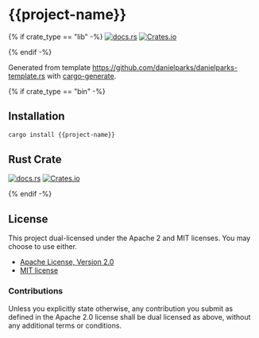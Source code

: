 # {{project-name}}

{% if crate_type == "lib" -%}
[![docs.rs](https://img.shields.io/docsrs/{{project-name}})][docs.rs]
[![Crates.io](https://img.shields.io/crates/v/{{project-name}})][crates.io]

{% endif -%}

Generated from template https://github.com/danielparks/danielparks-template.rs
with [cargo-generate](https://github.com/ashleygwilliams/cargo-generate).

{% if crate_type == "bin" -%}
## Installation

```sh
cargo install {{project-name}}
```

## Rust Crate

[![docs.rs](https://img.shields.io/docsrs/{{project-name}})][docs.rs]
[![Crates.io](https://img.shields.io/crates/v/{{project-name}})][crates.io]

{% endif -%}
## License

This project dual-licensed under the Apache 2 and MIT licenses. You may choose
to use either.

 * [Apache License, Version 2.0](LICENSE-APACHE)
 * [MIT license](LICENSE-MIT)

### Contributions

Unless you explicitly state otherwise, any contribution you submit as defined
in the Apache 2.0 license shall be dual licensed as above, without any
additional terms or conditions.

[docs.rs]: https://docs.rs/{{project-name}}/latest/{{crate_name}}/
[crates.io]: https://crates.io/crates/{{project-name}}
